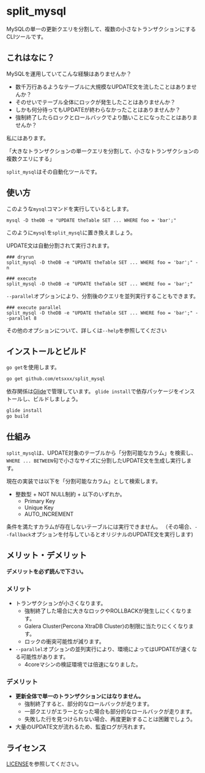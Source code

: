 # split_mysql

MySQLの単一の更新クエリを分割して、複数の小さなトランザクションにするCLIツールです。

## これはなに？

MySQLを運用していてこんな経験はありませんか？

- 数千万行あるようなテーブルに大規模なUPDATE文を流したことはありませんか？
- そのせいでテーブル全体にロックが発生したことはありませんか？
- しかも何分待ってもUPDATEが終わらなかったことはありませんか？
- 強制終了したらロックとロールバックでより酷いことになったことはありませんか？

私にはあります。

「大きなトランザクションの単一クエリを分割して、小さなトランザクションの複数クエリにする」

`split_mysql`はその自動化ツールです。

## 使い方

このような`mysql`コマンドを実行しているとします。

```bash:before
mysql -D theDB -e "UPDATE theTable SET ... WHERE foo = 'bar';"
```

このように`mysql`を`split_mysql`に置き換えましょう。

UPDATE文は自動分割されて実行されます。

```bash:after
### dryrun
split_mysql -D theDB -e "UPDATE theTable SET ... WHERE foo = 'bar';" -n

### execute
split_mysql -D theDB -e "UPDATE theTable SET ... WHERE foo = 'bar';"
```

`--parallel`オプションにより、分割後のクエリを並列実行することもできます。

```bash:parallel
### execute parallel
split_mysql -D theDB -e "UPDATE theTable SET ... WHERE foo = 'bar';" --parallel 8
```

その他のオプションについて、詳しくは`--help`を参照してください

## インストールとビルド

`go get`を使用します。

```bash
go get github.com/etsxxx/split_mysql
```

依存関係は[Glide](https://github.com/Masterminds/glide)で管理しています。
`glide install`で依存パッケージをインストールし、ビルドしましょう。

```bash
glide install
go build
```

## 仕組み

`split_mysql`は、UPDATE対象のテーブルから「分割可能なカラム」を検索し、
`WHERE ... BETWEEN`句で小さなサイズに分割したUPDATE文を生成し実行します。

現在の実装では以下を「分割可能なカラム」として検索します。

- 整数型 + NOT NULL制約 + 以下のいずれか。
  - Primary Key
  - Unique Key
  - AUTO_INCREMENT

条件を満たすカラムが存在しないテーブルには実行できません。
（その場合、`--fallback`オプションを付与しているとオリジナルのUPDATE文を実行します)

## メリット・デメリット

**デメリットを必ず読んで下さい。**

### メリット

- トランザクションが小さくなります。
  - 強制終了した場合に大きなロックやROLLBACKが発生しにくくなります。
  - Galera Cluster(Percona XtraDB Cluster)の制限に当たりにくくなります。
  - ロックの衝突可能性が減ります。
- `--parallel`オプションの並列実行により、環境によってはUPDATEが速くなる可能性があります。
  - 4coreマシンの検証環境では倍速になりました。

### デメリット

- **更新全体で単一のトランザクションにはなりません。**
  - 強制終了すると、部分的なロールバックが走ります。
  - 一部クエリがエラーとなった場合も部分的なロールバックが走ります。
  - 失敗した行を見つけられない場合、再度更新することは困難でしょう。
- 大量のUPDATE文が流れるため、監査ログが汚れます。

## ライセンス

[LICENSE](LICENSE)を参照してください。